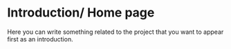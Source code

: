 # Introduction/ Home page

Here you can write something related to the project that you want to appear first as an introduction.